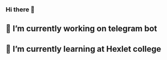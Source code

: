 ### Hi there 👋
## 🔭 I’m currently working on telegram bot
## 🌱 I’m currently learning at Hexlet college
